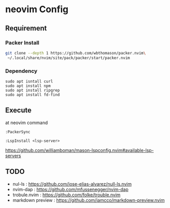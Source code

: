 # neovim Config

## Requirement
### Packer Install
```sh
git clone --depth 1 https://github.com/wbthomason/packer.nvim\
 ~/.local/share/nvim/site/pack/packer/start/packer.nvim
```
### Dependency
```
sudo apt isntall curl
sudo apt install npm
sudo apt install ripgrep
sudo apt install fd-find
```
## Execute
at neovim command 

`:PackerSync`

`:LspInstall <lsp-server>`

https://github.com/williamboman/mason-lspconfig.nvim#available-lsp-servers

## TODO
- nul-ls : https://github.com/jose-elias-alvarez/null-ls.nvim
- nvim-dap : https://github.com/mfussenegger/nvim-dap
- trobule.nvim : https://github.com/folke/trouble.nvim
- markdown preview : https://github.com/iamcco/markdown-preview.nvim
